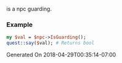 is a npc guarding.
### Example

```perl
my $val = $npc->IsGuarding();
quest::say($val); # Returns bool
```


Generated On 2018-04-29T00:35:14-07:00